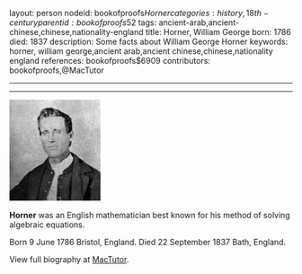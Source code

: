 layout: person
nodeid: bookofproofs$Horner
categories: history,18th-century
parentid: bookofproofs$52
tags: ancient-arab,ancient-chinese,chinese,nationality-england
title: Horner, William George
born: 1786
died: 1837
description: Some facts about William George Horner
keywords: horner, william george,ancient arab,ancient chinese,chinese,nationality england
references: bookofproofs$6909
contributors: bookofproofs,@MacTutor

---


---

![Horner.jpg](https://github.com/bookofproofs/bookofproofs.github.io/blob/main/_sources/_assets/images/portraits/Horner.jpg?raw=true)

**Horner** was an English mathematician best known for his method of solving algebraic equations.

Born 9 June 1786 Bristol, England. Died 22 September 1837 Bath, England.


View full biography at [MacTutor](https://mathshistory.st-andrews.ac.uk/Biographies/Horner/).
